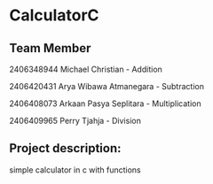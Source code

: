 # CalculatorC
## Team Member 

2406348944 Michael Christian - Addition

2406420431 Arya Wibawa Atmanegara - Subtraction

2406408073 Arkaan Pasya Seplitara - Multiplication

2406409965 Perry Tjahja - Division

## Project description:
simple calculator in c with functions

